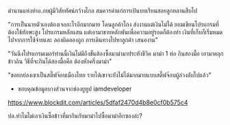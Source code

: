 ตำนานแห่งท่าอ.กบผู้มีวิสัยทัศน์กว้างไกล สมควรค่าแก่การเป้นบทเรียนสอยลูกหลานสืบไป


"การเป็นนายตัวเองต้องเจออะไรอีกมากมาย โดนลูกค้าโกง ส่งงานแต่เงินไม่ได้ ยอมเขียนโปรแกรมที่ต้องใช้ทักษะสูง 
โปรแกรมหลักแสน แต่เอามาขายหลักพันเพื่อความอยู่รอดก็ต้องทำ เงินที่เก็บก็เริ่มหมดไปจากการใช้จ่ายและ ลองผิดลองถูก การเดินทางไปหาลูกค้า เสนองาน"

"วันนึงโปรแกรมเมอร์ท่านนี้เงินไม่มีถึงขั้นต้องซื้อมาม่ามาประทังชีวิค มาม่า 1 ห่อ กินสองมื้อ เอามาคลุกข้าวกิน วิธีที่จะกินได้สองมื้อคือ ต้องหักครึ่งมาม่า"

"ขอยกย่องเขาเป็นสตี๊ฟจ๊อบเมืองไทย รายได้เขาจะยังไม่ได้มากมายแบบสตี๊ฟจ๊อบผู้ล่วงลับไปแล้ว"


- ขอบคุณข้อมูลบางส่วนจากช่องยูทูป iamdeveloper


https://www.blockdit.com/articles/5dfaf2470d4b8e0cf0b575c4

ปล.ทำไมไม่เอาเงินซื้อข้าวที่มากินกับมาม่าไปซื้อมาม่าอีกซองล่ะ?
